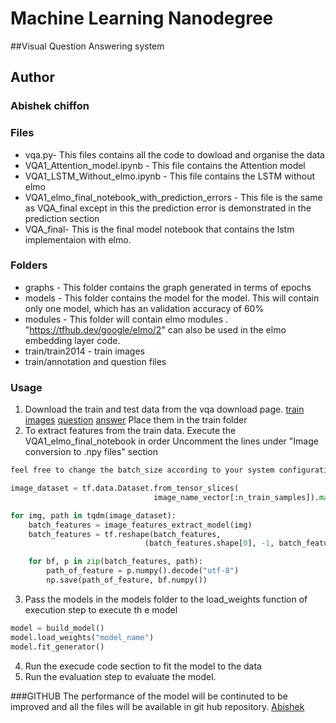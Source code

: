 # Machine Learning Nanodegree
##Visual Question Answering system
## Author
### Abishek chiffon

### Files
* vqa.py- This files contains all the code to dowload and organise the data
* VQA1_Attention_model.ipynb - This file contains the Attention model
* VQA1_LSTM_Without_elmo.ipynb - This file contains the LSTM without elmo
* VQA1_elmo_final_notebook_with_prediction_errors - This file is the same as VQA_final except in this the prediction error is demonstrated in the prediction section
* VQA_final- This is the final model notebook that contains the lstm implementaion with elmo.


### Folders
* graphs - This folder contains the graph generated in terms of epochs
* models - This folder contains the model for the model. This will contain only one model, which has an validation accuracy of 60%
* modules - This folder will contain elmo modules . "https://tfhub.dev/google/elmo/2" can also be used in the elmo embedding layer code.
* train/train2014 - train images
* train/annotation and question files

### Usage 
1. Download the train and test data from the vqa download page.
[train images](http://images.cocodataset.org/zips/train2014.zip)
[question](https://s3.amazonaws.com/cvmlp/vqa/mscoco/vqa/Questions_Train_mscoco.zip)
[answer](https://s3.amazonaws.com/cvmlp/vqa/mscoco/vqa/Annotations_Train_mscoco.zip)
Place them in the train folder 
2. To extract features from the train data.
Execute the VQA1_elmo_final_notebook in order
Uncomment the lines under  "Image conversion to .npy files" section
```python
feel free to change the batch_size according to your system configuration

image_dataset = tf.data.Dataset.from_tensor_slices(
                                image_name_vector[:n_train_samples]).map(load_image_1).batch(16)

for img, path in tqdm(image_dataset):
    batch_features = image_features_extract_model(img)
    batch_features = tf.reshape(batch_features, 
                              (batch_features.shape[0], -1, batch_features.shape[3]))

    for bf, p in zip(batch_features, path):
        path_of_feature = p.numpy().decode("utf-8")
        np.save(path_of_feature, bf.numpy())
```

3. Pass the models in the models folder to the load_weights function of execution step to execute th e model 
```python
model = build_model()
model.load_weights("model_name")
model.fit_generator()
```
4. Run the execude code section to fit the model to the data
5. Run the evaluation step to evaluate the model.

###GITHUB
The performance of the model will be continuted to be improved and all the files will be available in git hub repository.
[Abishek](https://github.com/abishekchiff/udacity_vqa)

